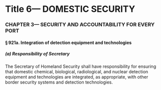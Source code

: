 
# Title 6— DOMESTIC SECURITY
### CHAPTER 3— SECURITY AND ACCOUNTABILITY FOR EVERY PORT
#### § 921a. Integration of detection equipment and technologies
##### (a) Responsibility of Secretary

The Secretary of Homeland Security shall have responsibility for ensuring that domestic chemical, biological, radiological, and nuclear detection equipment and technologies are integrated, as appropriate, with other border security systems and detection technologies.
